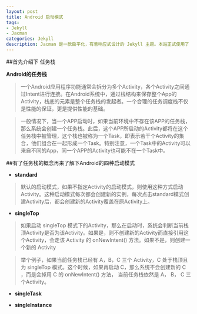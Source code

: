 ```yaml
---
layout: post
title: Android 启动模式
tags:
- Jekyll
- Jacman
categories: Jekyll
description: Jacman 是一款扁平化，有着响应式设计的 Jekyll 主题。本站正式使用了 Jacman 主题。Jacman 基于 Jacman 的 Hexo 主题修改而来。你可以前往本站和 Demo 预览更多关于本主题的更多效果。如果你有任何问题或意见欢迎到 GitHub 发表 issue。
---
```

##首先介绍下 任务栈

**Android的任务栈** 

> 一个Android应用程序功能通常会拆分为多个Activity，各个Activity之间通过Intent进行连接。在Android系统中，通过栈结构来保存整个App的Activity，栈底的元素是整个任务栈的发起者。一个合理的任务调度栈不仅是性能的保证，更是提供性能的基础。

> 一般情况下，当一个APP启动时，如果当前环境中不存在该APP的任务栈，那么系统会创建一个任务栈。此后，这个APP所启动的Activity都将在这个任务栈中被管理，这个栈也被称为一个Task，即表示若干个Activity的集合，他们组合在一起形成一个Task。特别注意，一个Task中的Activity可以来自不同的App，同一个APP的Activity也可能不在一个Task中。

##有了任务栈的概念再来了解下Android的四种启动模式

- **standard**

> 默认的启动模式，如果不指定Activity的启动模式，则使用这种方式启动Activity。这种启动模式每次都会创建新的实例，每次点击standard模式创建Activity后，都会创建新的Activity覆盖在原Activity上。

- **singleTop**

> 如果启动 singleTop 模式下的Activity，那么在启动时，系统会判断当前栈顶Activity是否为该Activity。如果是，则不创建新的Activity而直接引用这个Activity，会走该 Activity 的 onNewIntent() 方法。如果不是，则创建一个新的 Activity


> 举个例子，如果当前任务栈已经有 A，B，C 三个 Activity，C 处于栈顶且为 singleTop 模式。这个时候，如果再启动 C，那么系统不会创建新的 C ，而是会掉用 C 的 onNewIntent() 方法， 当前任务栈依然是 A， B， C 三个Activity。

- **singleTask**

> 
- **singleInstance**





